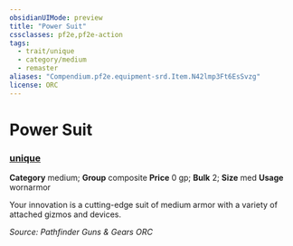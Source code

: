```yaml
---
obsidianUIMode: preview
title: "Power Suit"
cssclasses: pf2e,pf2e-action
tags:
  - trait/unique
  - category/medium
  - remaster
aliases: "Compendium.pf2e.equipment-srd.Item.N42lmp3Ft6EsSvzg"
license: ORC
---
```

# Power Suit

### [unique](unique "Unique Rarity Trait")

**Category** medium; **Group** composite
**Price** 0 gp; 
**Bulk** 2; **Size** med
**Usage** wornarmor

Your innovation is a cutting-edge suit of medium armor with a variety of attached gizmos and devices.

*Source: Pathfinder Guns & Gears*
*ORC*